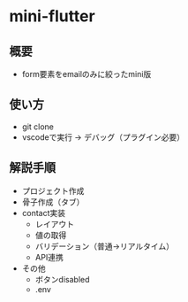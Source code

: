 # mini-flutter

## 概要

- form要素をemailのみに絞ったmini版

## 使い方

- git clone
- vscodeで実行 -> デバッグ（プラグイン必要）

## 解説手順

- プロジェクト作成
- 骨子作成（タブ）
- contact実装
  - レイアウト
  - 値の取得
  - バリデーション（普通→リアルタイム）
  - API連携
- その他
  - ボタンdisabled
  - .env

